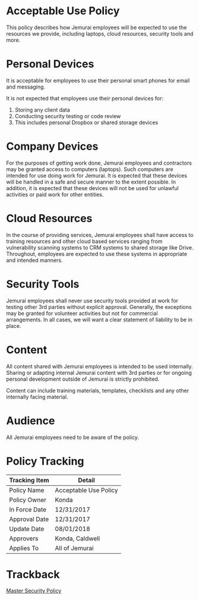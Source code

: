 # Acceptable Use Policy
This policy describes how Jemurai employees will be expected to use the resources we provide, including laptops, cloud resources, security tools and more.

# Personal Devices
It is acceptable for employees to use their personal smart phones for email and messaging.

It is not expected that employees use their personal devices for: 
1. Storing any client data
1. Conducting security testing or code review
1. This includes personal Dropbox or shared storage devices

# Company Devices
For the purposes of getting work done, Jemurai employees and contractors may be granted access to computers (laptops). Such computers are intended for use doing work for Jemurai. It is expected that these devices will be handled in a safe and secure manner to the extent possible. In addition, it is expected that these devices will not be used for unlawful activities or paid work for other entities.

# Cloud Resources
In the course of providing services, Jemurai employees shall have access to training resources and other cloud based services ranging from vulnerability scanning systems to CRM systems to shared storage
like Drive.  Throughout, employees are expected to use these systems in appropriate and intended manners.

# Security Tools
Jemurai employees shall never use security tools provided at work for testing other 3rd parties without explicit approval.  Generally, the exceptions may be granted for volunteer activities but not for commercial arrangements.  In all cases, we will want a clear statement of liability to be in place.

# Content 
All content shared with Jemurai employees is intended to be used internally.  Sharing or adapting internal Jemurai content with 3rd parties or for ongoing personal development outside of Jemurai is strictly prohibited.

Content can include training materials, templates, checklists and any other internally facing material.

# Audience
All Jemurai employees need to be aware of the policy.

# Policy Tracking

| Tracking Item   | Detail |
|-----------------|--------|
| Policy Name     | Acceptable Use Policy |
| Policy Owner    | Konda |
| In Force Date   | 12/31/2017 |
| Approval Date   | 12/31/2017 |
| Update Date     | 08/01/2018 |
| Approvers       | Konda, Caldwell |
| Applies To      | All of Jemurai |

# Trackback
[Master Security Policy](../Master_Security_Policy.md)